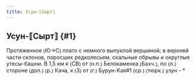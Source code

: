 ```yaml
---
title: Усун-⟦Сырт⟧
---
```

## Усун-⟦Сырт⟧ {#1}

Протяженное ⦅Ю→С⦆ плато с немного выпуклой вершиной; в верхней части склонов, поросших редколесьем, скальные обрывы и округлые утесы-башни. В 1,5 км к ⦅СВ⦆ от ⦅н.п.⦆ Белокаменка ⦅Бахч.⦆, по ⦅л.⦆ стороне ⦅дол.⦆ ⦅р.⦆ Кача, к ⦅З⦆ от ⦅г.⦆ Бурун-Кая#1 ⦅ср.⦆ ⦅тюрк.⦆ узун - *
